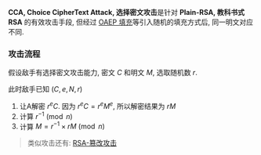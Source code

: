 **CCA, Choice CipherText Attack, 选择密文攻击**是针对 **Plain-RSA, 教科书式 RSA** 的有效攻击手段, 但经过 [OAEP 填充](../OAEP填充.md)等引入随机的填充方式后, 同一明文对应不同.

### 攻击流程

假设敌手有选择密文攻击能力, 密文 $C$ 和明文 $M$, 选取随机数 $r$. 

此时敌手已知 $(C, e, N, r)$

1. 让A解密 $r^eC$. 因为 $r^eC=r^eM^e$, 所以解密结果为 $rM$
2. 计算 $r^{-1}\pmod{n}$
3. 计算 $M=r^{-1}\times rM\pmod{n}$

> 类似攻击还有: [RSA-篡改攻击](RSA-篡改攻击.md)